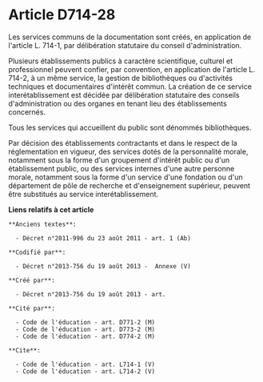 # Article D714-28

Les services communs de la documentation sont créés, en application de l'article L. 714-1, par délibération statutaire du
conseil d'administration. 

Plusieurs établissements publics à caractère scientifique, culturel et professionnel peuvent confier, par convention, en
application de l'article L. 714-2, à un même service, la gestion de bibliothèques ou d'activités techniques et documentaires
d'intérêt commun. La création de ce service interétablissement est décidée par délibération statutaire des conseils
d'administration ou des organes en tenant lieu des établissements concernés. 

Tous les services qui accueillent du public sont dénommés bibliothèques. 

Par décision des établissements contractants et dans le respect de la réglementation en vigueur, des services dotés de la
personnalité morale, notamment sous la forme d'un groupement d'intérêt public ou d'un établissement public, ou des services
internes d'une autre personne morale, notamment sous la forme d'un service d'une fondation ou d'un département de pôle de
recherche et d'enseignement supérieur, peuvent être substitués au service interétablissement.

**Liens relatifs à cet article**

	**Anciens textes**:

	  - Décret n°2011-996 du 23 août 2011 - art. 1 (Ab)

	**Codifié par**:

	  - Décret n°2013-756 du 19 août 2013 -  Annexe (V)

	**Créé par**:

	  - Décret n°2013-756 du 19 août 2013 - art.

	**Cité par**:

	  - Code de l'éducation - art. D771-2 (M)
	  - Code de l'éducation - art. D773-2 (M)
	  - Code de l'éducation - art. D774-2 (M)

	**Cite**:

	  - Code de l'éducation - art. L714-1 (V)
	  - Code de l'éducation - art. L714-2 (V)
